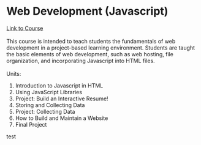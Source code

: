 # Web Development (Javascript) 
[Link to Course](https://codehs.com/course/web_development/overview)  
&nbsp;  
This course is intended to teach students the fundamentals of web development in a project-based learning environment. Students are taught the basic elements of web development, such as web hosting, file organization, and incorporating Javascript into HTML files.  
&nbsp;  
Units: 
1. Introduction to Javascript in HTML
2. Using JavaScript Libraries
3. Project: Build an Interactive Resume!
4. Storing and Collecting Data
5. Project: Collecting Data
6. How to Build and Maintain a Website
7. Final Project 

test